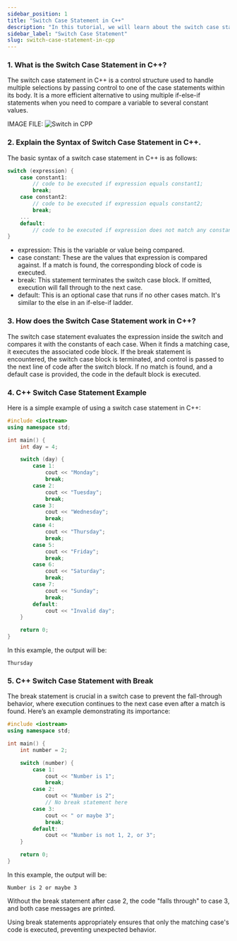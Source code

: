 ```yaml
---
sidebar_position: 1
title: "Switch Case Statement in C++"
description: "In this tutorial, we will learn about the switch case statement in C++ programming with the help of examples. The switch case statement is used to execute one statement from multiple conditions."
sidebar_label: "Switch Case Statement"
slug: switch-case-statement-in-cpp
---
```




### 1. What is the Switch Case Statement in C++?
The switch case statement in C++ is a control structure used to handle multiple selections by passing control to one of the case statements within its body. It is a more efficient alternative to using multiple if-else-if statements when you need to compare a variable to several constant values.

IMAGE FILE:
![Switch in CPP](../../static/img/day-07/switch-case.png)
### 2. Explain the Syntax of Switch Case Statement in C++.
The basic syntax of a switch case statement in C++ is as follows:

```cpp
switch (expression) {
    case constant1:
        // code to be executed if expression equals constant1;
        break;
    case constant2:
        // code to be executed if expression equals constant2;
        break;
    ...
    default:
        // code to be executed if expression does not match any constant;
}
```
- expression: This is the variable or value being compared.
- case constant: These are the values that expression is compared against. If a match is found, the corresponding block of code is executed.
- break: This statement terminates the switch case block. If omitted, execution will fall through to the next case.
- default: This is an optional case that runs if no other cases match. It's similar to the else in an if-else-if ladder.

### 3. How does the Switch Case Statement work in C++?
The switch case statement evaluates the expression inside the switch and compares it with the constants of each case. When it finds a matching case, it executes the associated code block. If the break statement is encountered, the switch case block is terminated, and control is passed to the next line of code after the switch block. If no match is found, and a default case is provided, the code in the default block is executed.

### 4. C++ Switch Case Statement Example
Here is a simple example of using a switch case statement in C++:

```cpp
#include <iostream>
using namespace std;

int main() {
    int day = 4;

    switch (day) {
        case 1:
            cout << "Monday";
            break;
        case 2:
            cout << "Tuesday";
            break;
        case 3:
            cout << "Wednesday";
            break;
        case 4:
            cout << "Thursday";
            break;
        case 5:
            cout << "Friday";
            break;
        case 6:
            cout << "Saturday";
            break;
        case 7:
            cout << "Sunday";
            break;
        default:
            cout << "Invalid day";
    }

    return 0;
}
```
In this example, the output will be:
```
Thursday
```
### 5. C++ Switch Case Statement with Break
The break statement is crucial in a switch case to prevent the fall-through behavior, where execution continues to the next case even after a match is found. Here’s an example demonstrating its importance:
```cpp
#include <iostream>
using namespace std;

int main() {
    int number = 2;

    switch (number) {
        case 1:
            cout << "Number is 1";
            break;
        case 2:
            cout << "Number is 2";
            // No break statement here
        case 3:
            cout << " or maybe 3";
            break;
        default:
            cout << "Number is not 1, 2, or 3";
    }

    return 0;
}
```
In this example, the output will be:

```
Number is 2 or maybe 3
```
Without the break statement after case 2, the code "falls through" to case 3, and both case messages are printed.

Using break statements appropriately ensures that only the matching case's code is executed, preventing unexpected behavior.


